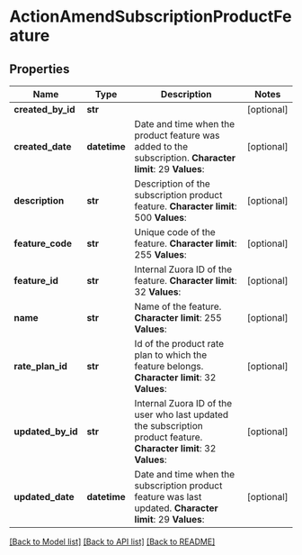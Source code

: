 # ActionAmendSubscriptionProductFeature

## Properties
Name | Type | Description | Notes
------------ | ------------- | ------------- | -------------
**created_by_id** | **str** |  | [optional] 
**created_date** | **datetime** |  Date and time when the product feature was added to the subscription.   **Character limit**: 29  **Values**:  | [optional] 
**description** | **str** |  Description of the subscription product feature.   **Character limit**: 500  **Values**:  | [optional] 
**feature_code** | **str** |  Unique code of the feature.   **Character limit**: 255  **Values**:  | [optional] 
**feature_id** | **str** |  Internal Zuora ID of the feature.   **Character limit**: 32  **Values**:  | [optional] 
**name** | **str** |  Name of the feature.   **Character limit**: 255  **Values**:  | [optional] 
**rate_plan_id** | **str** |  Id of the product rate plan to which the feature belongs.   **Character limit**: 32  **Values**:  | [optional] 
**updated_by_id** | **str** |  Internal Zuora ID of the user who last updated the subscription product feature.   **Character limit**: 32  **Values**:  | [optional] 
**updated_date** | **datetime** |  Date and time when the subscription product feature was last updated.   **Character limit**: 29  **Values**:  | [optional] 

[[Back to Model list]](../README.md#documentation-for-models) [[Back to API list]](../README.md#documentation-for-api-endpoints) [[Back to README]](../README.md)


